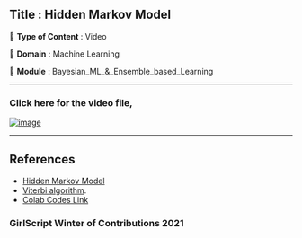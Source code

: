 ## Title : Hidden Markov Model
🔴 **Type of Content** : Video

🔴 **Domain** : Machine Learning

🔴 **Module** : Bayesian_ML_&_Ensemble_based_Learning

*********************************************************************

### Click here for the video file,

[![image](https://github.com/kishlayaug15/winter-of-contributing/blob/Machine_Learning/Machine_Learning/Ensemble_based_Learning_&_Probabilistic_ML/Assets/Hidden%20Markov%20.png)](https://drive.google.com/file/d/1IkNl91dVvSDGO7AFbec0PWqy_WaiooI-/view?usp=sharing)
*********************************************************************

## References 

- [Hidden Markov Model](https://en.wikipedia.org/wiki/Hidden_Markov_model)
- [Viterbi algorithm](https://en.wikipedia.org/wiki/Viterbi_algorithm#:~:text=The%20Viterbi%20algorithm%20is%20a,hidden%20Markov%20models%20(HMM)).
- [Colab Codes Link](https://colab.research.google.com/drive/10gsxqUoGSxqF-VgC28Ehj5YS3C0xZWUj?usp=sharing)

### GirlScript Winter of Contributions 2021
